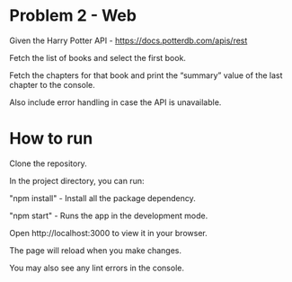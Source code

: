 # Problem 2 - Web 

Given the Harry Potter API - https://docs.potterdb.com/apis/rest

Fetch the list of books and select the first book.

Fetch the chapters for that book and print the “summary” value of the last chapter to the console.

Also include error handling in case the API is unavailable.

# How to run
Clone the repository.

In the project directory, you can run:


"npm install" - Install all the package dependency.

"npm start" - Runs the app in the development mode.

Open http://localhost:3000 to view it in your browser.

The page will reload when you make changes.

You may also see any lint errors in the console.

